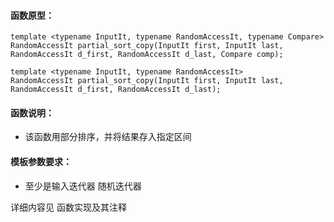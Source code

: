 
#### 函数原型：
```
template <typename InputIt, typename RandomAccessIt, typename Compare>
RandomAccessIt partial_sort_copy(InputIt first, InputIt last, RandomAccessIt d_first, RandomAccessIt d_last, Compare comp);

template <typename InputIt, typename RandomAccessIt>
RandomAccessIt partial_sort_copy(InputIt first, InputIt last, RandomAccessIt d_first, RandomAccessIt d_last);
```

#### 函数说明：
* 该函数用部分排序，并将结果存入指定区间

#### 模板参数要求：
* 至少是输入迭代器 随机迭代器

详细内容见 函数实现及其注释

